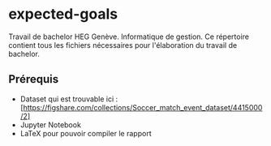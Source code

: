 # expected-goals

Travail de bachelor HEG Genève. Informatique de gestion. Ce répertoire contient tous les fichiers nécessaires pour l'élaboration du travail de bachelor.

## Prérequis

- Dataset qui est trouvable ici : [https://figshare.com/collections/Soccer_match_event_dataset/4415000/2]
- Jupyter Notebook
- LaTeX pour pouvoir compiler le rapport

